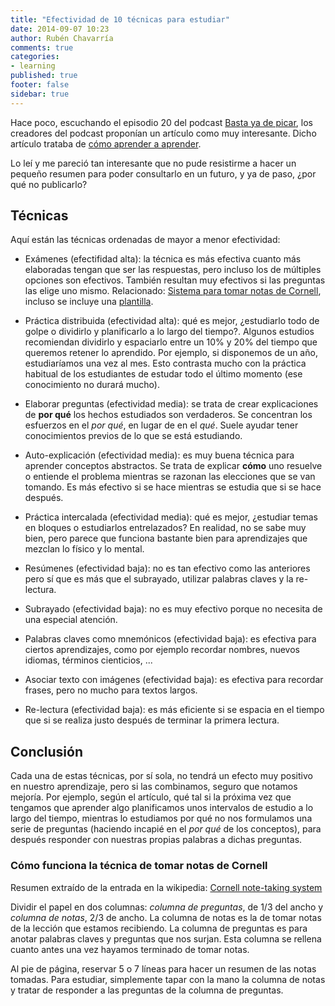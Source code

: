 ```yaml
---
title: "Efectividad de 10 técnicas para estudiar"
date: 2014-09-07 10:23
author: Rubén Chavarría
comments: true
categories: 
- learning
published: true
footer: false
sidebar: true
---
```


Hace poco, escuchando el episodio 20 del podcast
[Basta ya de picar](http://www.bastayadepicar.com/episodio/020),
los creadores del podcast proponían un artículo como muy interesante.
Dicho artículo trataba de
[cómo aprender a aprender](http://bigthink.com/neurobonkers/assessing-the-evidence-for-the-one-thing-you-never-get-taught-in-school-how-to-learn).

Lo leí y me pareció tan interesante que no pude resistirme a hacer un pequeño
resumen para poder consultarlo en un futuro, y ya de paso, ¿por qué no 
publicarlo?

<!-- more -->

## Técnicas

Aquí están las técnicas ordenadas de mayor a menor efectividad:

- Exámenes (efectifidad alta): la técnica es más efectiva cuanto más elaboradas
tengan que ser las respuestas, pero incluso los de múltiples opciones son efectivos.
También resultan muy efectivos si las preguntas las elige uno mismo. 
Relacionado: [Sistema para tomar notas de Cornell](http://en.wikipedia.org/wiki/Cornell_Notes),
incluso se incluye una [plantilla](https://www.iwu.edu/advising/students/the_cornell_system.pdf).

- Práctica distribuida (efectividad alta): qué es mejor, ¿estudiarlo todo de
golpe o dividirlo y planificarlo a lo largo del tiempo?. Algunos estudios 
recomiendan dividirlo y espaciarlo entre un 10% y 20% del tiempo que queremos
retener lo aprendido. Por ejemplo, si disponemos de un año, estudiaríamos una
vez al mes. Esto contrasta mucho con la práctica habitual de los estudiantes
de estudar todo el último momento (ese conocimiento no durará mucho).

- Elaborar preguntas (efectividad media): se trata de crear explicaciones de
**por qué** los hechos estudiados son verdaderos. Se concentran los esfuerzos
en el *por qué*, en lugar de en el *qué*. Suele ayudar tener conocimientos
previos de lo que se está estudiando.

- Auto-explicación (efectividad media): es muy buena técnica para aprender
conceptos abstractos. Se trata de explicar **cómo** uno resuelve o entiende
el problema mientras se razonan las elecciones que se van tomando. Es más 
efectivo si se hace mientras se estudia que si se hace después.

- Práctica intercalada (efectividad media): qué es mejor, ¿estudiar temas en 
bloques o estudiarlos entrelazados? En realidad, no se sabe muy bien, pero parece 
que funciona bastante bien para aprendizajes que mezclan lo físico y lo mental.

- Resúmenes (efectividad baja): no es tan efectivo como las anteriores pero sí 
que es más que el subrayado, utilizar palabras claves y la re-lectura.

- Subrayado (efectividad baja): no es muy efectivo porque no necesita de una 
especial atención.

- Palabras claves como mnemónicos (efectividad baja): es efectiva para ciertos
aprendizajes, como por ejemplo recordar nombres, nuevos idiomas, términos cienticios, ...

- Asociar texto con imágenes (efectividad baja): es efectiva para recordar frases,
pero no mucho para textos largos.

- Re-lectura (efectividad baja): es más eficiente si se espacia en el tiempo que
si se realiza justo después de terminar la primera lectura.

## Conclusión

Cada una de estas técnicas, por sí sola, no tendrá un efecto muy positivo en
nuestro aprendizaje, pero si las combinamos, seguro que notamos mejoría. Por
ejemplo, según el artículo, qué tal si la próxima vez que tengamos que 
aprender algo planificamos unos intervalos de estudio a lo largo del tiempo,
mientras lo estudiamos por qué no nos formulamos una serie de preguntas
(haciendo incapié en el *por qué* de los conceptos), para después responder
con nuestras propias palabras a dichas preguntas.

### Cómo funciona la técnica de tomar notas de Cornell

Resumen extraído de la entrada en la wikipedia: 
[Cornell note-taking system](http://en.wikipedia.org/wiki/Cornell_Notes)

Dividir el papel en dos columnas: *columna de preguntas*, de 1/3 del ancho y
*columna de notas*, 2/3 de ancho. La columna de notas es la de tomar notas de
la lección que estamos recibiendo. La columna de preguntas es para anotar
palabras claves y preguntas que nos surjan. Esta columna se rellena cuanto
antes una vez hayamos terminado de tomar notas.

Al pie de página, reservar 5 o 7 líneas para hacer un resumen de las notas
tomadas. Para estudiar, simplemente tapar con la mano la columna de notas y
tratar de responder a las preguntas de la columna de preguntas.
